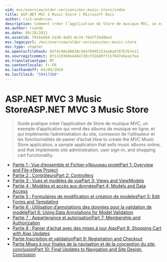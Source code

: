 ```yaml
---
uid: mvc/overview/older-versions/mvc-music-store/index
title: ASP.NET MVC 3 Music Store | Microsoft Docs
author: rick-anderson
description: Comment créer l’application de Store de musique MVC, un exemple d’application qui vend des albums de musique en ligne, et qui implémente l’administration de site, connexion de l’utilisateur, un...
ms.author: riande
ms.date: 09/28/2011
ms.assetid: f016a6b4-2a38-4e83-8c34-f6d7f2b49ba2
msc.legacyurl: /mvc/overview/older-versions/mvc-music-store
msc.type: chapter
ms.openlocfilehash: 65f4c90ed0038c56479995153ea0ad787b7b7e11
ms.sourcegitcommit: 0f1119340e4464720cfd16d0ff15764746ea1fea
ms.translationtype: MT
ms.contentlocale: fr-FR
ms.lasthandoff: 04/09/2019
ms.locfileid: "59417388"
---
```

# <a name="aspnet-mvc-3-music-store"></a><span data-ttu-id="57ffb-103">ASP.NET MVC 3 Music Store</span><span class="sxs-lookup"><span data-stu-id="57ffb-103">ASP.NET MVC 3 Music Store</span></span>

> <span data-ttu-id="57ffb-104">Guide pratique créer l’application de Store de musique MVC, un exemple d’application qui vend des albums de musique en ligne, et qui implémente l’administration du site, connexion de l’utilisateur et les fonctionnalités de panier d’achat.</span><span class="sxs-lookup"><span data-stu-id="57ffb-104">How to create the MVC Music Store application, a sample application that sells music albums online, and that implements site administration, user sign-in, and shopping cart functionality.</span></span>


- [<span data-ttu-id="57ffb-105">Partie 1 : Vue d’ensemble et Fichier->Nouveau projet</span><span class="sxs-lookup"><span data-stu-id="57ffb-105">Part 1: Overview and File->New Project</span></span>](mvc-music-store-part-1.md)
- [<span data-ttu-id="57ffb-106">Partie 2 : Contrôleurs</span><span class="sxs-lookup"><span data-stu-id="57ffb-106">Part 2: Controllers</span></span>](mvc-music-store-part-2.md)
- [<span data-ttu-id="57ffb-107">Partie 3 : Vues et modèles de vue</span><span class="sxs-lookup"><span data-stu-id="57ffb-107">Part 3: Views and ViewModels</span></span>](mvc-music-store-part-3.md)
- [<span data-ttu-id="57ffb-108">Partie 4 : Modèles et accès aux données</span><span class="sxs-lookup"><span data-stu-id="57ffb-108">Part 4: Models and Data Access</span></span>](mvc-music-store-part-4.md)
- [<span data-ttu-id="57ffb-109">Partie 5 : Formulaires de modification et création de modèles</span><span class="sxs-lookup"><span data-stu-id="57ffb-109">Part 5: Edit Forms and Templating</span></span>](mvc-music-store-part-5.md)
- [<span data-ttu-id="57ffb-110">Partie 6 : Utilisation d’annotations des données pour la validation de modèle</span><span class="sxs-lookup"><span data-stu-id="57ffb-110">Part 6: Using Data Annotations for Model Validation</span></span>](mvc-music-store-part-6.md)
- [<span data-ttu-id="57ffb-111">Partie 7 : Appartenance et autorisation</span><span class="sxs-lookup"><span data-stu-id="57ffb-111">Part 7: Membership and Authorization</span></span>](mvc-music-store-part-7.md)
- [<span data-ttu-id="57ffb-112">Partie 8 : Panier d’achat avec des mises à jour Ajax</span><span class="sxs-lookup"><span data-stu-id="57ffb-112">Part 8: Shopping Cart with Ajax Updates</span></span>](mvc-music-store-part-8.md)
- [<span data-ttu-id="57ffb-113">Partie Inscription et validation</span><span class="sxs-lookup"><span data-stu-id="57ffb-113">Part 9: Registration and Checkout</span></span>](mvc-music-store-part-9.md)
- [<span data-ttu-id="57ffb-114">Partie Mises à jour finales de la navigation et de la conception du site, conclusion</span><span class="sxs-lookup"><span data-stu-id="57ffb-114">Part 10: Final Updates to Navigation and Site Design, Conclusion</span></span>](mvc-music-store-part-10.md)
